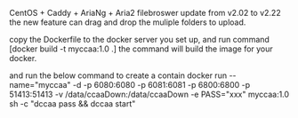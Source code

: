 CentOS + Caddy + AriaNg + Aria2
filebroswer update from v2.02 to v2.22
the new feature can drag and drop the muliple folders to upload.

copy the Dockerfile to the docker server you set up, and run command [docker build -t myccaa:1.0 .]
the command will build the image for your docker.

and run the below command to create a contain
docker run --name="myccaa" -d -p 6080:6080 -p 6081:6081 -p 6800:6800 -p 51413:51413 -v /data/ccaaDown:/data/ccaaDown -e PASS="xxx" myccaa:1.0 sh -c "dccaa pass && dccaa start"
